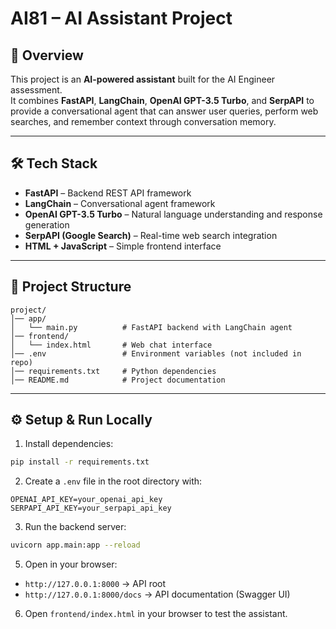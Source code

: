 # AI81 – AI Assistant Project

## 📌 Overview
This project is an **AI-powered assistant** built for the AI Engineer assessment.  
It combines **FastAPI**, **LangChain**, **OpenAI GPT-3.5 Turbo**, and **SerpAPI** to provide a conversational agent that can answer user queries, perform web searches, and remember context through conversation memory.

---

## 🛠️ Tech Stack
- **FastAPI** – Backend REST API framework  
- **LangChain** – Conversational agent framework  
- **OpenAI GPT-3.5 Turbo** – Natural language understanding and response generation  
- **SerpAPI (Google Search)** – Real-time web search integration  
- **HTML + JavaScript** – Simple frontend interface  

---

## 📂 Project Structure
```
project/
│── app/
│   └── main.py          # FastAPI backend with LangChain agent
│── frontend/
│   └── index.html       # Web chat interface
│── .env                 # Environment variables (not included in repo)
│── requirements.txt     # Python dependencies
│── README.md            # Project documentation
```

---

## ⚙️ Setup & Run Locally


1. Install dependencies:
```bash
pip install -r requirements.txt
```

2. Create a `.env` file in the root directory with:
```
OPENAI_API_KEY=your_openai_api_key
SERPAPI_API_KEY=your_serpapi_api_key
```

3. Run the backend server:
```bash
uvicorn app.main:app --reload
```

5. Open in your browser:
- `http://127.0.0.1:8000` → API root  
- `http://127.0.0.1:8000/docs` → API documentation (Swagger UI)  

6. Open `frontend/index.html` in your browser to test the assistant.

